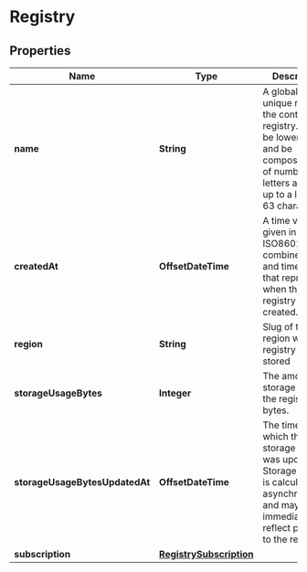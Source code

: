 

# Registry


## Properties

| Name | Type | Description | Notes |
|------------ | ------------- | ------------- | -------------|
|**name** | **String** | A globally unique name for the container registry. Must be lowercase and be composed only of numbers, letters and &#x60;-&#x60;, up to a limit of 63 characters. |  [optional] |
|**createdAt** | **OffsetDateTime** | A time value given in ISO8601 combined date and time format that represents when the registry was created. |  [optional] [readonly] |
|**region** | **String** | Slug of the region where registry data is stored |  [optional] |
|**storageUsageBytes** | **Integer** | The amount of storage used in the registry in bytes. |  [optional] [readonly] |
|**storageUsageBytesUpdatedAt** | **OffsetDateTime** | The time at which the storage usage was updated. Storage usage is calculated asynchronously, and may not immediately reflect pushes to the registry. |  [optional] [readonly] |
|**subscription** | [**RegistrySubscription**](RegistrySubscription.md) |  |  [optional] |



